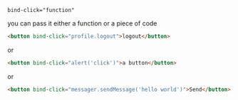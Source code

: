 <code>bind-click="function"</code>

you can pass it either a function or a piece of code

```html
<button bind-click="profile.logout">logout</button>
```

or

```html
<button bind-click="alert('click')">a button</button>
```

or

```html
<button bind-click="messager.sendMessage('hello world')">Send</button>
```
